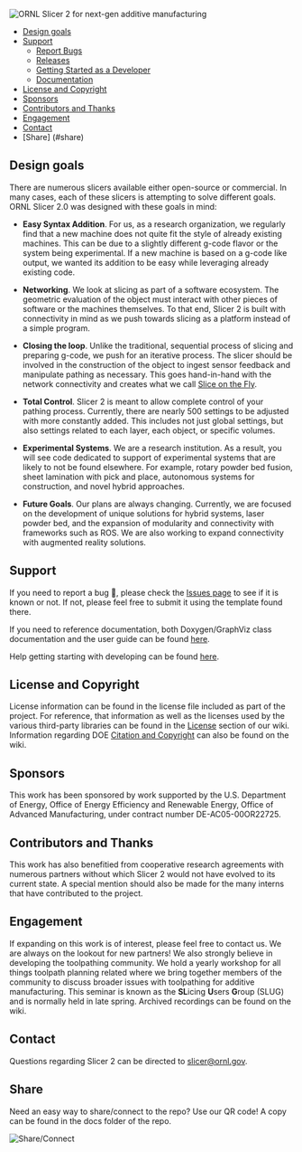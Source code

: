 ![ORNL Slicer 2 for next-gen additive manufacturing](doc/Slicer2.gif)

- [Design goals](#design-goals)
- [Support](#support)
  - [Report Bugs](https://github.com/ORNLSlicer/Slicer-2/issues)
  - [Releases](https://github.com/ORNLSlicer/Slicer-2/wiki/Previous%20Releases)
  - [Getting Started as a Developer](https://github.com/ORNLSlicer/Slicer-2/wiki/Getting-Started-as-a-Developer)
  - [Documentation](https://github.com/ORNLSlicer/Slicer-2/wiki/Slicer%202%20Documentation)
- [License and Copyright](#license-and-copyright)
- [Sponsors](#sponsors)
- [Contributors and Thanks](#contributors-and-thanks)
- [Engagement](#Engagement)
- [Contact](#contact)
- [Share] (#share)

## Design goals

There are numerous slicers available either open-source or commercial. In many cases, each of these slicers is attempting to solve different goals. ORNL Slicer 2.0 was designed with these goals in mind:

- **Easy Syntax Addition**. For us, as a research organization, we regularly find that a new machine does not quite fit the style of already existing machines. This can be due to a slightly different g-code flavor or the system being experimental. If a new machine is based on a g-code like output, we wanted its addition to be easy while leveraging already existing code.

- **Networking**. We look at slicing as part of a software ecosystem. The geometric evaluation of the object must interact with other pieces of software or the machines themselves. To that end, Slicer 2 is built with connectivity in mind as we push towards slicing as a platform instead of a simple program.

- **Closing the loop**.  Unlike the traditional, sequential process of slicing and preparing g-code, we push for an iterative process. The slicer should be involved in the construction of the object to ingest sensor feedback and manipulate pathing as necessary. This goes hand-in-hand with the network connectivity and creates what we call [Slice on the Fly](https://repositories.lib.utexas.edu/handle/2152/90721).
 
- **Total Control**. Slicer 2 is meant to allow complete control of your pathing process. Currently, there are nearly 500 settings to be adjusted with more constantly added. This includes not just global settings, but also settings related to each layer, each object, or specific volumes.

- **Experimental Systems**. We are a research institution. As a result, you will see code dedicated to support of experimental systems that are likely to not be found elsewhere. For example, rotary powder bed fusion, sheet lamination with pick and place, autonomous systems for construction, and novel hybrid approaches.

- **Future Goals**. Our plans are always changing. Currently, we are focused on the development of unique solutions for hybrid systems, laser powder bed, and the expansion of modularity and connectivity with frameworks such as ROS. We are also working to expand connectivity with augmented reality solutions.

## Support

If you need to report a bug :bug:, please check the [Issues page](https://github.com/ORNLSlicer/Slicer-2/issues) to see if it is known or not. If not, please feel free to submit it using the template found there.

If you need to reference documentation, both Doxygen/GraphViz class documentation and the user guide can be found [here](https://github.com/ORNLSlicer/Slicer-2/wiki/Slicer%202%20Documentation).

Help getting starting with developing can be found [here](https://github.com/ORNLSlicer/Slicer-2/wiki/Getting-Started-as-a-Developer).

## License and Copyright

License information can be found in the license file included as part of the project. For reference, that information as well as the licenses used by the various third-party libraries can be found in the [License](https://github.com/ORNLSlicer/Slicer-2/wiki/Slicer%202%20License%20and%20Library%20Licenses) section of our wiki.
Information regarding DOE [Citation and Copyright](https://github.com/ORNLSlicer/Slicer-2/wiki/Slicer%202%20Citation%20and%20Copyright%20Information) can also be found on the wiki.

## Sponsors

This work has been sponsored by work supported by the U.S. Department of Energy, Office of Energy Efficiency and Renewable Energy, Office of Advanced Manufacturing, under contract number DE-AC05-00OR22725.

## Contributors and Thanks

This work has also benefitied from cooperative research agreements with numerous partners without which Slicer 2 would not have evolved to its current state. A special mention should also be made for the many interns that have contributed to the project.

## Engagement

If expanding on this work is of interest, please feel free to contact us. We are always on the lookout for new partners! We also strongly believe in developing the toolpathing community. We hold a yearly workshop for all things toolpath planning related where we bring together members of the community to discuss broader issues with toolpathing for additive manufacturing. This seminar is known as the **SL**icing **U**sers **G**roup (SLUG) and is normally held in late spring. Archived recordings can be found on the wiki.

## Contact

Questions regarding Slicer 2 can be directed to slicer@ornl.gov.

## Share
Need an easy way to share/connect to the repo? Use our QR code! A copy can be found in the docs folder of the repo.

![Share/Connect](doc/Slicer2QR.png)
